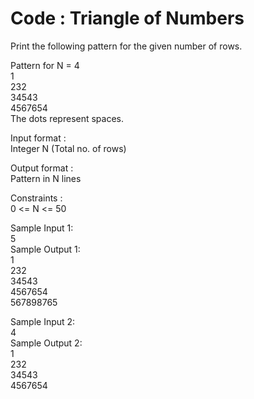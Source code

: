 # Code : Triangle of Numbers



Print the following pattern for the given number of rows.            

Pattern for N = 4            
           1               
          232            
         34543           
        4567654         
The dots represent spaces.          

Input format :        
Integer N (Total no. of rows)          

Output format :          
Pattern in N lines        

Constraints :       
0 <= N <= 50         

Sample Input 1:        
5        
Sample Output 1:       
       1     
      232       
     34543           
    4567654        
   567898765        
   
Sample Input 2:     
4      
Sample Output 2:      
        1       
       232     
      34543      
     4567654        
     
     
